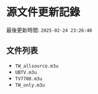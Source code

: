 # 源文件更新記錄

最後更新時間: `2025-02-24 23:26:40`

## 文件列表
- `TW_allsource.m3u`
- `UBTV.m3u`
- `TV7708.m3u`
- `TW_only.m3u`
